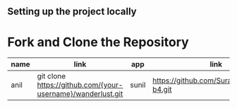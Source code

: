 ## Setting up the project locally

# Fork and Clone the Repository

|name|link|app|link|
|-|-|-|-|
|anil|git clone https://github.com/{your-username}/wanderlust.git|sunil|https://github.com/SurajBele/devops-b4.git|
